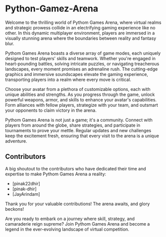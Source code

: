 # Python-Gamez-Arena

Welcome to the thrilling world of Pythom Games Arena, where virtual realms and strategic prowess collide in an electrifying gaming experience like no other. In this dynamic multiplayer environment, players are immersed in a visually stunning arena where the boundaries between reality and fantasy blur.

Pythom Games Arena boasts a diverse array of game modes, each uniquely designed to test players' skills and teamwork. Whether you're engaged in heart-pounding battles, solving intricate puzzles, or navigating treacherous landscapes, every moment promises an adrenaline rush. The cutting-edge graphics and immersive soundscapes elevate the gaming experience, transporting players into a realm where every move is critical.

Choose your avatar from a plethora of customizable options, each with unique abilities and strengths. As you progress through the game, unlock powerful weapons, armor, and skills to enhance your avatar's capabilities. Form alliances with fellow players, strategize with your team, and outsmart your opponents to claim victory in the arena.

Pythom Games Arena is not just a game; it's a community. Connect with players from around the globe, share strategies, and participate in tournaments to prove your mettle. Regular updates and new challenges keep the excitement fresh, ensuring that every visit to the arena is a unique adventure.

## Contributors

A big shoutout to the contributors who have dedicated their time and expertise to make Pythom Games Arena a reality:

- [pinak22dhir]
- [pinak-dhir]
- [JayArindam]

Thank you for your valuable contributions! The arena awaits, and glory beckons!

Are you ready to embark on a journey where skill, strategy, and camaraderie reign supreme? Join Pythom Games Arena and become a legend in the ever-evolving landscape of virtual competition.

